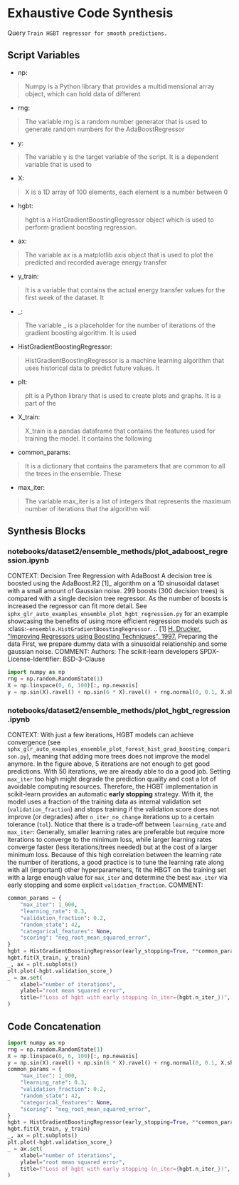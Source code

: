 # Exhaustive Code Synthesis
Query `Train HGBT regressor for smooth predictions.`
## Script Variables
- np:<br>
>Numpy is a Python library that provides a multidimensional array object, which can hold data of different
- rng:<br>
>The variable rng is a random number generator that is used to generate random numbers for the AdaBoostRegressor
- y:<br>
>The variable y is the target variable of the script. It is a dependent variable that is used to
- X:<br>
>X is a 1D array of 100 elements, each element is a number between 0
- hgbt:<br>
>hgbt is a HistGradientBoostingRegressor object which is used to perform gradient boosting regression.
- ax:<br>
>The variable ax is a matplotlib axis object that is used to plot the predicted and recorded average energy transfer
- y_train:<br>
>It is a variable that contains the actual energy transfer values for the first week of the dataset. It
- _:<br>
>The variable _ is a placeholder for the number of iterations of the gradient boosting algorithm. It is used
- HistGradientBoostingRegressor:<br>
>HistGradientBoostingRegressor is a machine learning algorithm that uses historical data to predict future values. It
- plt:<br>
>plt is a Python library that is used to create plots and graphs. It is a part of the
- X_train:<br>
>X_train is a pandas dataframe that contains the features used for training the model. It contains the following
- common_params:<br>
>It is a dictionary that contains the parameters that are common to all the trees in the ensemble. These
- max_iter:<br>
>The variable max_iter is a list of integers that represents the maximum number of iterations that the algorithm will
## Synthesis Blocks
### notebooks/dataset2/ensemble_methods/plot_adaboost_regression.ipynb
CONTEXT:   Decision Tree Regression with AdaBoost  A decision tree is boosted using the AdaBoost.R2 [1]_ algorithm on a 1D sinusoidal dataset with a
small amount of Gaussian noise. 299 boosts (300 decision trees) is compared with a single decision tree regressor. As the number of boosts is
increased the regressor can fit more detail.  See `sphx_glr_auto_examples_ensemble_plot_hgbt_regression.py` for an example showcasing the benefits of
using more efficient regression models such as :class:`~ensemble.HistGradientBoostingRegressor`.  .. [1] [H. Drucker, "Improving Regressors using
Boosting Techniques", 1997.](https://citeseerx.ist.psu.edu/doc_view/pid/8d49e2dedb817f2c3330e74b63c5fc86d2399ce3)  Preparing the data First, we
prepare dummy data with a sinusoidal relationship and some gaussian noise.   COMMENT: Authors: The scikit-learn developers SPDX-License-Identifier:
BSD-3-Clause
```python
import numpy as np
rng = np.random.RandomState(1)
X = np.linspace(0, 6, 100)[:, np.newaxis]
y = np.sin(X).ravel() + np.sin(6 * X).ravel() + rng.normal(0, 0.1, X.shape[0])
```

### notebooks/dataset2/ensemble_methods/plot_hgbt_regression.ipynb
CONTEXT: With just a few iterations, HGBT models can achieve convergence (see
`sphx_glr_auto_examples_ensemble_plot_forest_hist_grad_boosting_comparison.py`), meaning that adding more trees does not improve the model anymore. In
the figure above, 5 iterations are not enough to get good predictions. With 50 iterations, we are already able to do a good job.  Setting `max_iter`
too high might degrade the prediction quality and cost a lot of avoidable computing resources. Therefore, the HGBT implementation in scikit-learn
provides an automatic **early stopping** strategy. With it, the model uses a fraction of the training data as internal validation set
(`validation_fraction`) and stops training if the validation score does not improve (or degrades) after `n_iter_no_change` iterations up to a certain
tolerance (`tol`).  Notice that there is a trade-off between `learning_rate` and `max_iter`: Generally, smaller learning rates are preferable but
require more iterations to converge to the minimum loss, while larger learning rates converge faster (less iterations/trees needed) but at the cost of
a larger minimum loss.  Because of this high correlation between the learning rate the number of iterations, a good practice is to tune the learning
rate along with all (important) other hyperparameters, fit the HBGT on the training set with a large enough value for `max_iter` and determine the
best `max_iter` via early stopping and some explicit `validation_fraction`.   COMMENT:
```python
common_params = {
    "max_iter": 1_000,
    "learning_rate": 0.3,
    "validation_fraction": 0.2,
    "random_state": 42,
    "categorical_features": None,
    "scoring": "neg_root_mean_squared_error",
}
hgbt = HistGradientBoostingRegressor(early_stopping=True, **common_params)
hgbt.fit(X_train, y_train)
_, ax = plt.subplots()
plt.plot(-hgbt.validation_score_)
_ = ax.set(
    xlabel="number of iterations",
    ylabel="root mean squared error",
    title=f"Loss of hgbt with early stopping (n_iter={hgbt.n_iter_})",
)
```

## Code Concatenation
```python
import numpy as np
rng = np.random.RandomState(1)
X = np.linspace(0, 6, 100)[:, np.newaxis]
y = np.sin(X).ravel() + np.sin(6 * X).ravel() + rng.normal(0, 0.1, X.shape[0])
common_params = {
    "max_iter": 1_000,
    "learning_rate": 0.3,
    "validation_fraction": 0.2,
    "random_state": 42,
    "categorical_features": None,
    "scoring": "neg_root_mean_squared_error",
}
hgbt = HistGradientBoostingRegressor(early_stopping=True, **common_params)
hgbt.fit(X_train, y_train)
_, ax = plt.subplots()
plt.plot(-hgbt.validation_score_)
_ = ax.set(
    xlabel="number of iterations",
    ylabel="root mean squared error",
    title=f"Loss of hgbt with early stopping (n_iter={hgbt.n_iter_})",
)
```
